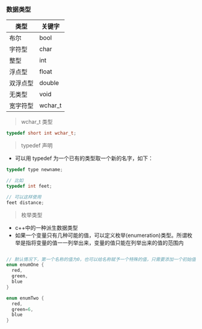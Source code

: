 ### 数据类型

| 类型     | 关键字  |
| -------- | ------- |
| 布尔     | bool    |
| 字符型   | char    |
| 整型     | int     |
| 浮点型   | float   |
| 双浮点型 | double  |
| 无类型   | void    |
| 宽字符型 | wchar_t |

> wchar_t 类型

```cpp
typedef short int wchar_t;
```

> typedef 声明

- 可以用 typedef 为一个已有的类型取一个新的名字，如下：

```cpp
typedef type newname;

// 比如
typedef int feet;

// 可以这样使用
feet distance;
```

> 枚举类型

- c++中的一种派生数据类型
- 如果一个变量只有几种可能的值，可以定义枚举(enumeration)类型。所谓枚举是指将变量的值一一列举出来，变量的值只能在列举出来的值的范围内

```cpp

// 默认情况下，第一个名称的值为0，也可以给名称赋予一个特殊的值，只需要添加一个初始值即可。
enum enumOne {
  red,
  green,
  blue
}

enum enumTwo {
  red,
  green=6,
  blue
}
```
